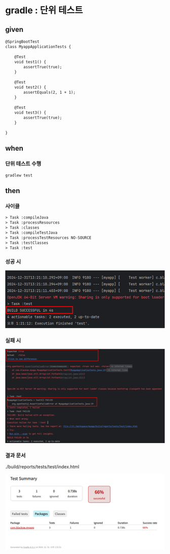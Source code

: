 # gradle : 단위 테스트

## given

```
@SpringBootTest
class MyappApplicationTests {

    @Test
    void test1() {
        assertTrue(true);
    }

    @Test
    void test2() {
        assertEquals(2, 1 + 1);
    }

    @Test
    void test3() {
        assertTrue(true);
    }

}
```

## when

### 단위 테스트 수행

```
gradlew test
```

## then

### 사이클

```
> Task :compileJava
> Task :processResources
> Task :classes
> Task :compileTestJava
> Task :processTestResources NO-SOURCE
> Task :testClasses
> Task :test
``` 

### 성공 시

![alt text](../../images/20241231_132137.png)

### 실패 시

![alt text](../../images/20241231_132039.png)

### 결과 문서

./build/reports/tests/test/index.html

![alt text](../../images/20241231_133310.png)